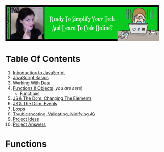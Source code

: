 <a href='https://www.learntocodeonline.com/'>![Learn To Code Online By Clicking Here](..\IMGs\learn-to-code-online.png?raw=true "Learn To Code Online")</a>

# Table Of Contents

1. [Introduction to JavaScript](01_Intro_to_JS.MD)
2. [JavaScript Basics](02_JS_Basics.MD)
3. [Working With Data](03_Working_With_Data.MD)
4. [Functions & Objects](04_Functions_Objects.MD) (_you are here_)
    - [Functions](#functions)
5. [JS & The Dom:  Changing The Elements](05_JS_Dom_ChangingElements.MD)
6. [JS & The Dom:  Events](06_JS_Dom_Events.MD)
7. [Loops](07_JS_Loops.MD)
8. [Troubleshooting, Validating, Minifying JS](08_JS_TVM.MD)
9. [Project Ideas](99_Project_Ideas.MD)
10. [Project Answers](99_Project_Ideas_ANSWERS.MD)

# Functions

